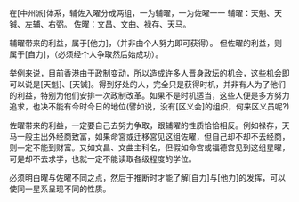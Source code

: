 在[中州派]体系，辅佐入曜分成两组，一为辅曜，一为佐曜一一
辅曜：天魁、天铖、左辅、右弼。
佐曜：文昌、文曲、禄存、天马。

辅曜带来的利益，属于[他力]，（并非由个人努力即可获得）。
但佐曜的利益，则属于[自力]，（必须经个人争取然后始成功）。

举例来说，目前香港由于政制变动，所以造成许多人晋身政坛的机会，这些机会即可以说是[天魁]、[天铖]。得到好处的人，完全只是获得时机，并非有人为了他们的利益，特别为他们安排一次政制改革。如果不是时机适当，这些人便是多方努力追求，也决不能有今时今日的地位(譬如说，没有[区义会]的组织，何来区义员呢?)

佐曜带来的利益，一定要自己去努力争取，跟辅曜的性质恰恰相反。例如禄存，天马一般主出外经商致富，如果命宮或迁移宮见这组佐曜，但自己却不却不去经商，则一定不能到财富。又如文昌、文曲主科名，但假如命宮或福德宫见到这组星曜，可是却不去求学，也就一定不能读取各级程度的学位。

必须明白曜与佐曜不同之点，然后于推断时才能了解[自力]与[他力]的发挥，可以使同一星系呈现不同的性质。
